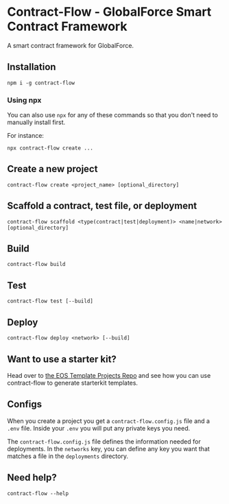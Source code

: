 # Contract-Flow - GlobalForce Smart Contract Framework

A smart contract framework for GlobalForce.

## Installation

```
npm i -g contract-flow
```

### Using npx

You can also use `npx` for any of these commands so that you don't need to manually install first. 

For instance:

```
npx contract-flow create ...
```

## Create a new project

```
contract-flow create <project_name> [optional_directory] 
```

## Scaffold a contract, test file, or deployment

```
contract-flow scaffold <type(contract|test|deployment)> <name|network> [optional_directory]
```

## Build

```
contract-flow build
```

## Test

```
contract-flow test [--build]
```

## Deploy

```
contract-flow deploy <network> [--build]
```

## Want to use a starter kit?

Head over to [the EOS Template Projects Repo](https://github.com/eosnetworkfoundation/template-projects) and see how you can use
contract-flow to generate starterkit templates.

## Configs

When you create a project you get a `contract-flow.config.js` file and a `.env` file. 
Inside your `.env` you will put any private keys you need. 

The `contract-flow.config.js` file defines the information needed for deployments.
In the `networks` key, you can define any key you want that matches a file in the `deployments` directory. 



## Need help?

```
contract-flow --help
```
